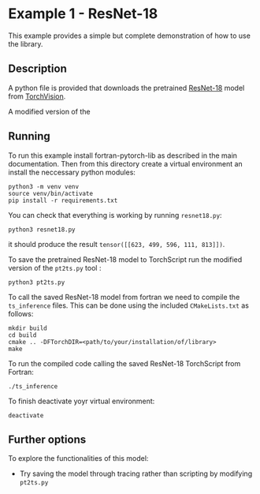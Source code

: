 # Example 1 - ResNet-18

This example provides a simple but complete demonstration of how to use the library.

## Description

A python file is provided that downloads the pretrained
[ResNet-18](https://pytorch.org/vision/main/models/generated/torchvision.models.resnet18.html)
model from [TorchVision](https://pytorch.org/vision/stable/index.html).

A modified version of the 

## Running

To run this example install fortran-pytorch-lib as described in the main documentation.
Then from this directory create a virtual environment an install the neccessary python
modules:
```
python3 -m venv venv
source venv/bin/activate
pip install -r requirements.txt
```

You can check that everything is working by running `resnet18.py`:
```
python3 resnet18.py
```
it should produce the result `tensor([[623, 499, 596, 111, 813]])`.

To save the pretrained ResNet-18 model to TorchScript run the modified version of the
`pt2ts.py` tool :
```
python3 pt2ts.py
```

To call the saved ResNet-18 model from fortran we need to compile the `ts_inference`
files.
This can be done using the included `CMakeLists.txt` as follows:
```
mkdir build
cd build
cmake .. -DFTorchDIR=<path/to/your/installation/of/library>
make
```

To run the compiled code calling the saved ResNet-18 TorchScript from Fortran:
```
./ts_inference
```

To finish deactivate yoyr virtual environment:
```
deactivate
```

## Further options

To explore the functionalities of this model:

- Try saving the model through tracing rather than scripting by modifying `pt2ts.py`
